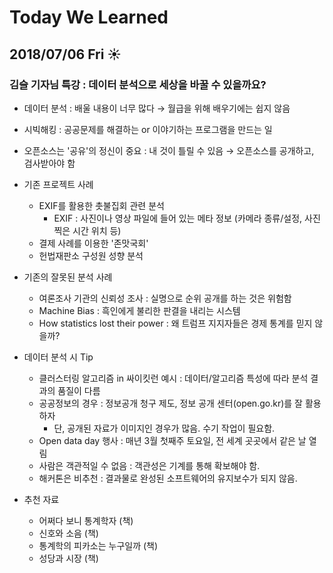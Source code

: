 # Today We Learned
## 2018/07/06 Fri :sunny:
### 김슬 기자님 특강 : 데이터 분석으로 세상을 바꿀 수 있을까요?




  - 데이터 분석 : 배울 내용이 너무 많다 → 월급을 위해 배우기에는 쉽지 않음
  - 시빅해킹 : 공공문제를 해결하는 or 이야기하는 프로그램을 만드는 일
  - 오픈소스는 '공유'의 정신이 중요 : 내 것이 틀릴 수 있음 → 오픈소스를 공개하고, 검사받아야 함
  

  - 기존 프로젝트 사례 
    - EXIF를 활용한 촛불집회 관련 분석
      - EXIF : 사진이나 영상 파일에 들어 있는 메타 정보 (카메라 종류/설정, 사진 찍은 시간 위치 등)
    - 결제 사례를 이용한 '존맛국회'
    - 헌법재판소 구성원 성향 분석
  

  - 기존의 잘못된 분석 사례
    - 여론조사 기관의 신뢰성 조사 : 실명으로 순위 공개를 하는 것은 위험함
    - Machine Bias : 흑인에게 불리한 판결을 내리는 시스템
    - How statistics lost their power : 왜 트럼프 지지자들은 경제 통계를 믿지 않을까?

  
  - 데이터 분석 시 Tip
    - 클러스터링 알고리즘 in 싸이킷런 예시 : 데이터/알고리즘 특성에 따라 분석 결과의 품질이 다름
    - 공공정보의 경우 : 정보공개 청구 제도, 정보 공개 센터(open.go.kr)를 잘 활용하자
      - 단, 공개된 자료가 이미지인 경우가 많음. 수기 작업이 필요함.
    - Open data day 행사 : 매년 3월 첫째주 토요일, 전 세계 곳곳에서 같은 날 열림
    - 사람은 객관적일 수 없음 : 객관성은 기계를 통해 확보해야 함. 
    - 해커톤은 비추천 : 결과물로 완성된 소프트웨어의 유지보수가 되지 않음.
    

  - 추천 자료
    - 어쩌다 보니 통계학자 (책)
    - 신호와 소음 (책)
    - 통계학의 피카소는 누구일까 (책)
    - 성당과 시장 (책)
